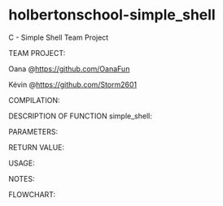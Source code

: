 # holbertonschool-simple_shell
C - Simple Shell Team Project

TEAM PROJECT:

Oana @https://github.com/OanaFun

Kévin @https://github.com/Storm2601


COMPILATION:


DESCRIPTION OF FUNCTION simple_shell:





PARAMETERS:


RETURN VALUE:


USAGE:


NOTES:


FLOWCHART:
